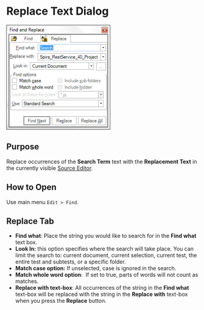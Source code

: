 # Replace Text Dialog

![replace text dialog](./img/replace_text_dialog1.png)

## Purpose

Replace occurrences of the **Search Term** text with the **Replacement Text** in the currently visible [Source Editor](source_editor.md).

## How to Open

Use main menu `Edit > Find`.

## Replace Tab

- **Find what**: Place the string you would like to search for in the **Find what** text box.
- **Look In:** this option specifies where the search will take place. You can limit the search to: current document, current selection, current test, the entire test and subtests, or a specific folder.
- **Match case option:** If unselected, case is ignored in the search.
- **Match whole word option**:  If set to true, parts of words will not count as matches.
- **Replace with text-box**: All occurrences of the string in the **Find what** text-box will be replaced with the string in the **Replace with** text-box when you press the **Replace** button.
